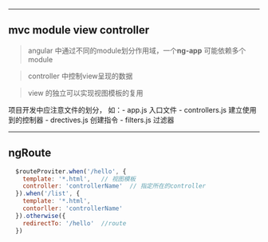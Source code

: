 ------------------------------
   mvc module view controller
------------------------------

> angular 中通过不同的module划分作用域，一个**ng-app** 可能依赖多个module

> controller 中控制view呈现的数据

> view 的独立可以实现视图模板的复用

项目开发中应注意文件的划分，
如：- app.js         入口文件
    - controllers.js 建立使用到的控制器
    - drectives.js   创建指令
    - filters.js     过滤器


---
## ngRoute

``` js
  $routeProviter.when('/hello', {
    template: '*.html',   // 视图模板
    controller: 'controllerName'  // 指定所在的controller
  }).when('/list', {
  	template: '*.html',
  	contorller: 'controllerName'
  }).otherwise({
  	redirectTo: '/hello'  //route
  })
```